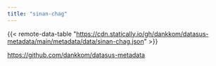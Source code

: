 ```yaml
---
title: "sinan-chag"
---
```


{{< remote-data-table "https://cdn.statically.io/gh/dankkom/datasus-metadata/main/metadata/data/sinan-chag.json" >}}

https://github.com/dankkom/datasus-metadata
